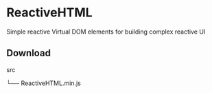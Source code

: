# ReactiveHTML
Simple reactive Virtual DOM elements for building complex reactive UI

## Download

src

└── ReactiveHTML.min.js

